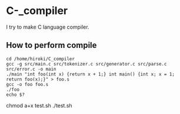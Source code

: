 # C-_compiler

I try to make C language compiler.

## How to perform compile

```
cd /home/hiroki/C_compiler
gcc -g src/main.c src/tokenizer.c src/generator.c src/parse.c src/error.c -o main
./main "int foo(int x) {return x + 1;} int main() {int x; x = 1; return foo(x);}" > foo.s
gcc -o foo foo.s
./foo
echo $?
```

chmod a+x test.sh
./test.sh